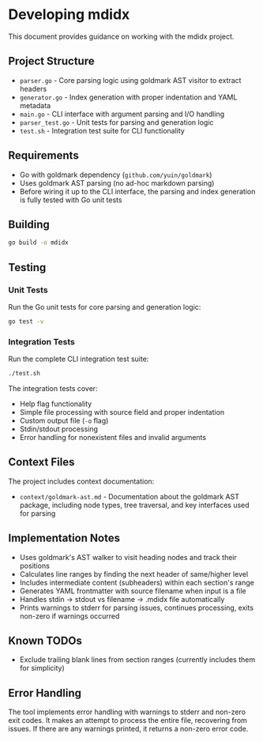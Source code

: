# Developing mdidx

This document provides guidance on working with the mdidx project.

## Project Structure

- `parser.go` - Core parsing logic using goldmark AST visitor to extract headers
- `generator.go` - Index generation with proper indentation and YAML metadata
- `main.go` - CLI interface with argument parsing and I/O handling
- `parser_test.go` - Unit tests for parsing and generation logic
- `test.sh` - Integration test suite for CLI functionality

## Requirements

- Go with goldmark dependency (`github.com/yuin/goldmark`)
- Uses goldmark AST parsing (no ad-hoc markdown parsing)
- Before wiring it up to the CLI interface, the parsing and index generation 
  is fully tested with Go unit tests

## Building

```bash
go build -o mdidx
```

## Testing

### Unit Tests

Run the Go unit tests for core parsing and generation logic:

```bash
go test -v
```

### Integration Tests

Run the complete CLI integration test suite:

```bash
./test.sh
```

The integration tests cover:
- Help flag functionality
- Simple file processing with source field and proper indentation
- Custom output file (`-o` flag)
- Stdin/stdout processing
- Error handling for nonexistent files and invalid arguments

## Context Files

The project includes context documentation:

- `context/goldmark-ast.md` - Documentation about the goldmark AST package, 
  including node types, tree traversal, and key interfaces used for parsing

## Implementation Notes

- Uses goldmark's AST walker to visit heading nodes and track their positions
- Calculates line ranges by finding the next header of same/higher level
- Includes intermediate content (subheaders) within each section's range
- Generates YAML frontmatter with source filename when input is a file
- Handles stdin → stdout vs filename → .mdidx file automatically
- Prints warnings to stderr for parsing issues, continues processing, 
  exits non-zero if warnings occurred

## Known TODOs

- Exclude trailing blank lines from section ranges (currently includes them 
  for simplicity)

## Error Handling

The tool implements error handling with warnings to stderr and non-zero exit 
codes. It makes an attempt to process the entire file, recovering from issues. 
If there are any warnings printed, it returns a non-zero error code.
